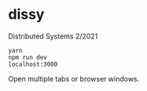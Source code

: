 # dissy
Distributed Systems 2/2021

```
yarn
npm run dev
localhost:3000
```

Open multiple tabs or browser windows.
